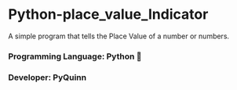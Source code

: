# Python-place_value_Indicator
A simple program that tells the Place Value of a number or numbers.

<h3>Programming Language: Python 🐍</h3>

<h3>Developer: PyQuinn </h3>
